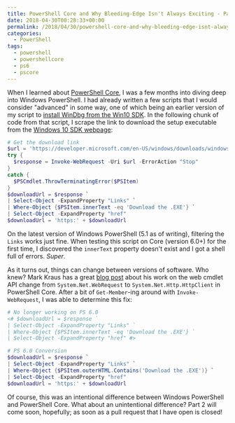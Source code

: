 ```yaml
---
title: PowerShell Core and Why Bleeding-Edge Isn't Always Exciting - Part 1
date: 2018-04-30T00:28:33+00:00
permalink: /2018/04/30/powershell-core-and-why-bleeding-edge-isnt-always-exciting-part-1/
categories:
  - PowerShell
tags:
  - powershell
  - powershellcore
  - ps6
  - pscore
---
```


When I learned about [PowerShell Core](https://blogs.msdn.microsoft.com/powershell/2018/01/10/powershell-core-6-0-generally-available-ga-and-supported/), I was a few months into diving deep into Windows PowerShell. I had already written a few scripts that I would consider "advanced" in some way, one of which being an earlier version of my script to [install WinDbg from the Win10 SDK](https://github.com/mcbobke/Powershell-Environment/blob/master/scripts/setuphelpers/Install-WinDbg.ps1). In the following chunk of code from that script, I scrape the link to download the setup executable from the [Windows 10 SDK webpage](https://developer.microsoft.com/en-US/windows/downloads/windows-10-sdk):

```powershell
# Get the download link
$url = 'https://developer.microsoft.com/en-US/windows/downloads/windows-10-sdk'
try {
  $response = Invoke-WebRequest -Uri $url -ErrorAction "Stop"
}
catch {
  $PSCmdlet.ThrowTerminatingError($PSItem)
}
$downloadUrl = $response `
| Select-Object -ExpandProperty "Links" `
| Where-Object {$PSItem.innerText -eq 'Download the .EXE'} `
| Select-Object -ExpandProperty "href"
$downloadUrl = 'https:' + $downloadUrl
```

On the latest version of Windows PowerShell (5.1 as of writing), filtering the `Links` works just fine. When testing this script on Core (version 6.0+) for the first time, I discovered the `innerText` property doesn't exist and I got a shell full of errors. _Super_.

As it turns out, things can change between versions of software. Who knew? Mark Kraus has a great [blog post](https://get-powershellblog.blogspot.com/2017/11/powershell-core-web-cmdlets-in-depth.html#L07) about his work on the web cmdlet API change from `System.Net.WebRequest` to `System.Net.Http.HttpClient` in PowerShell Core. After a bit of `Get-Member`-ing around with `Invoke-WebRequest`, I was able to determine this fix:

```powershell
# No longer working on PS 6.0
<# $downloadUrl = $response `
| Select-Object -ExpandProperty "Links" `
| Where-Object {$PSItem.innerText -eq 'Download the .EXE'} `
| Select-Object -ExpandProperty "href" #>

# PS 6.0 Conversion
$downloadUrl = $response `
| Select-Object -ExpandProperty "Links" `
| Where-Object {$PSItem.outerHTML.Contains('Download the .EXE')} `
| Select-Object -ExpandProperty "href"
$downloadUrl = 'https:' + $downloadUrl
```

Of course, this was an intentional difference between Windows PowerShell and PowerShell Core. What about an unintentional difference? Part 2 will come soon, hopefully; as soon as a pull request that I have open is closed!